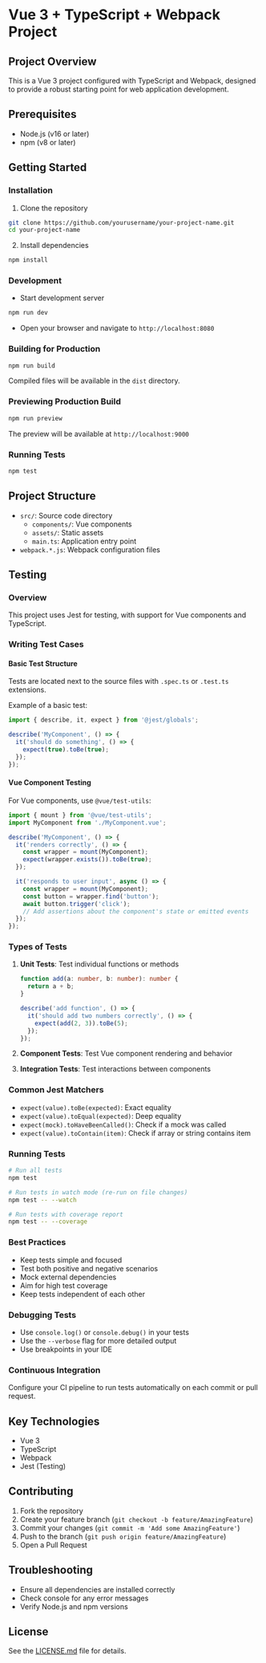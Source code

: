 # Vue 3 + TypeScript + Webpack Project

## Project Overview
This is a Vue 3 project configured with TypeScript and Webpack, designed to provide a robust starting point for web application development.

## Prerequisites
- Node.js (v16 or later)
- npm (v8 or later)

## Getting Started

### Installation
1. Clone the repository
```bash
git clone https://github.com/yourusername/your-project-name.git
cd your-project-name
```

2. Install dependencies
```bash
npm install
```

### Development
- Start development server
```bash
npm run dev
```
- Open your browser and navigate to `http://localhost:8080`

### Building for Production
```bash
npm run build
```
Compiled files will be available in the `dist` directory.

### Previewing Production Build
```bash
npm run preview
```
The preview will be available at `http://localhost:9000`

### Running Tests
```bash
npm test
```

## Project Structure
- `src/`: Source code directory
  - `components/`: Vue components
  - `assets/`: Static assets
  - `main.ts`: Application entry point
- `webpack.*.js`: Webpack configuration files

## Testing

### Overview
This project uses Jest for testing, with support for Vue components and TypeScript.

### Writing Test Cases

#### Basic Test Structure
Tests are located next to the source files with `.spec.ts` or `.test.ts` extensions.

Example of a basic test:
```typescript
import { describe, it, expect } from '@jest/globals';

describe('MyComponent', () => {
  it('should do something', () => {
    expect(true).toBe(true);
  });
});
```

#### Vue Component Testing
For Vue components, use `@vue/test-utils`:
```typescript
import { mount } from '@vue/test-utils';
import MyComponent from './MyComponent.vue';

describe('MyComponent', () => {
  it('renders correctly', () => {
    const wrapper = mount(MyComponent);
    expect(wrapper.exists()).toBe(true);
  });

  it('responds to user input', async () => {
    const wrapper = mount(MyComponent);
    const button = wrapper.find('button');
    await button.trigger('click');
    // Add assertions about the component's state or emitted events
  });
});
```

### Types of Tests
1. **Unit Tests**: Test individual functions or methods
   ```typescript
   function add(a: number, b: number): number {
     return a + b;
   }

   describe('add function', () => {
     it('should add two numbers correctly', () => {
       expect(add(2, 3)).toBe(5);
     });
   });
   ```

2. **Component Tests**: Test Vue component rendering and behavior
3. **Integration Tests**: Test interactions between components

### Common Jest Matchers
- `expect(value).toBe(expected)`: Exact equality
- `expect(value).toEqual(expected)`: Deep equality
- `expect(mock).toHaveBeenCalled()`: Check if a mock was called
- `expect(value).toContain(item)`: Check if array or string contains item

### Running Tests
```bash
# Run all tests
npm test

# Run tests in watch mode (re-run on file changes)
npm test -- --watch

# Run tests with coverage report
npm test -- --coverage
```

### Best Practices
- Keep tests simple and focused
- Test both positive and negative scenarios
- Mock external dependencies
- Aim for high test coverage
- Keep tests independent of each other

### Debugging Tests
- Use `console.log()` or `console.debug()` in your tests
- Use the `--verbose` flag for more detailed output
- Use breakpoints in your IDE

### Continuous Integration
Configure your CI pipeline to run tests automatically on each commit or pull request.

## Key Technologies
- Vue 3
- TypeScript
- Webpack
- Jest (Testing)

## Contributing
1. Fork the repository
2. Create your feature branch (`git checkout -b feature/AmazingFeature`)
3. Commit your changes (`git commit -m 'Add some AmazingFeature'`)
4. Push to the branch (`git push origin feature/AmazingFeature`)
5. Open a Pull Request

## Troubleshooting
- Ensure all dependencies are installed correctly
- Check console for any error messages
- Verify Node.js and npm versions

## License
See the [LICENSE.md](LICENSE.md) file for details.
